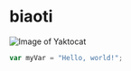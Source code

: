 # biaoti
![Image of Yaktocat](https://octodex.github.com/images/yaktocat.png)
``` javascript
var myVar = "Hello, world!";
```
